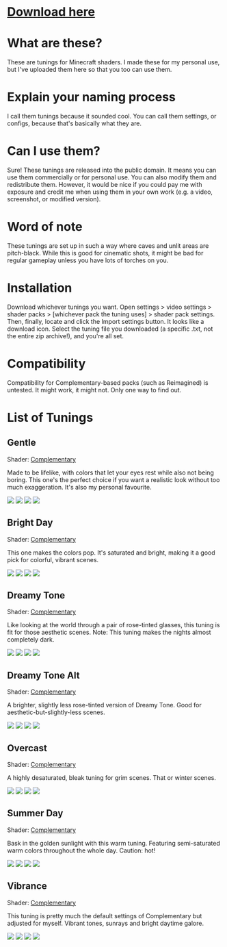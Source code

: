 # **[Download here](https://github.com/axiand/shader-tunings/releases/latest)**

# What are these?
These are tunings for Minecraft shaders. I made these for my personal use, but I've uploaded them here so that you too can use them.

# Explain your naming process
I call them tunings because it sounded cool. You can call them settings, or configs, because that's basically what they are.

# Can I use them?
Sure! These tunings are released into the public domain. It means you can use them commercially or for personal use. You can also modify them and redistribute them. However, it would be nice if you could pay me with exposure and credit me when using them in your own work (e.g. a video, screenshot, or modified version).

# Word of note
These tunings are set up in such a way where caves and unlit areas are pitch-black. While this is good for cinematic shots, it might be bad for regular gameplay unless you have lots of torches on you.

# Installation
Download whichever tunings you want. Open settings > video settings > shader packs > [whichever pack the tuning uses] > shader pack settings. Then, finally, locate and click the Import settings button. It looks like a download icon. Select the tuning file you downloaded (a specific .txt, not the entire zip archive!), and you're all set.

# Compatibility
Compatibility for Complementary-based packs (such as Reimagined) is untested. It might work, it might not. Only one way to find out.

# List of Tunings

## Gentle
Shader: [Complementary](https://www.curseforge.com/minecraft/customization/complementary-shaders)

Made to be lifelike, with colors that let your eyes rest while also not being boring. This one's the perfect choice if you want a realistic look without too much exaggeration. It's also my personal favourite.

![](https://raw.githubusercontent.com/axiand/shader-tunings/screenshots/screenshots/Gentle%20Morning.png)
![](https://raw.githubusercontent.com/axiand/shader-tunings/screenshots/screenshots/Gentle%20Daytime.png)
![](https://raw.githubusercontent.com/axiand/shader-tunings/screenshots/screenshots/Gentle%20Evening.png)
![](https://raw.githubusercontent.com/axiand/shader-tunings/screenshots/screenshots/Gentle%20Midnight.png)

## Bright Day
Shader: [Complementary](https://www.curseforge.com/minecraft/customization/complementary-shaders)

This one makes the colors pop. It's saturated and bright, making it a good pick for colorful, vibrant scenes.

![](https://raw.githubusercontent.com/axiand/shader-tunings/screenshots/screenshots/Bright%20Day%20Morning.png)
![](https://raw.githubusercontent.com/axiand/shader-tunings/screenshots/screenshots/Bright%20Day%20Daytime.png)
![](https://raw.githubusercontent.com/axiand/shader-tunings/screenshots/screenshots/Bright%20Day%20Evening.png)
![](https://raw.githubusercontent.com/axiand/shader-tunings/screenshots/screenshots/Bright%20Day%20Midnight.png)

## Dreamy Tone
Shader: [Complementary](https://www.curseforge.com/minecraft/customization/complementary-shaders)

Like looking at the world through a pair of rose-tinted glasses, this tuning is fit for those aesthetic scenes.
Note: This tuning makes the nights almost completely dark.

![](https://raw.githubusercontent.com/axiand/shader-tunings/screenshots/screenshots/Dreamy%20Tone%20Morning.png)
![](https://raw.githubusercontent.com/axiand/shader-tunings/screenshots/screenshots/Dreamy%20Tone%20Daytime.png)
![](https://raw.githubusercontent.com/axiand/shader-tunings/screenshots/screenshots/Dreamy%20Tone%20Evening.png)
![](https://raw.githubusercontent.com/axiand/shader-tunings/screenshots/screenshots/Dreamy%20Tone%20Night.png)

## Dreamy Tone Alt
Shader: [Complementary](https://www.curseforge.com/minecraft/customization/complementary-shaders)

A brighter, slightly less rose-tinted version of Dreamy Tone. Good for aesthetic-but-slightly-less scenes.

![](https://raw.githubusercontent.com/axiand/shader-tunings/screenshots/screenshots/Dreamy%20Tone%20Alt%20Morning.png)
![](https://raw.githubusercontent.com/axiand/shader-tunings/screenshots/screenshots/Dreamy%20Tone%20Alt%20Daytime.png)
![](https://raw.githubusercontent.com/axiand/shader-tunings/screenshots/screenshots/Dreamy%20Tone%20Alt%20Evening.png)
![](https://raw.githubusercontent.com/axiand/shader-tunings/screenshots/screenshots/Dreamy%20Tone%20Alt%20Midnight.png)

## Overcast
Shader: [Complementary](https://www.curseforge.com/minecraft/customization/complementary-shaders)

A highly desaturated, bleak tuning for grim scenes. That or winter scenes.

![](https://raw.githubusercontent.com/axiand/shader-tunings/screenshots/screenshots/Overcast%20Morning.png)
![](https://raw.githubusercontent.com/axiand/shader-tunings/screenshots/screenshots/Overcast%20Daytime.png)
![](https://raw.githubusercontent.com/axiand/shader-tunings/screenshots/screenshots/Overcast%20Evening.png)
![](https://raw.githubusercontent.com/axiand/shader-tunings/screenshots/screenshots/Overcast%20Night.png)

## Summer Day
Shader: [Complementary](https://www.curseforge.com/minecraft/customization/complementary-shaders)

Bask in the golden sunlight with this warm tuning. Featuring semi-saturated warm colors throughout the whole day. Caution: hot!

![](https://raw.githubusercontent.com/axiand/shader-tunings/screenshots/screenshots/Summer%20Day%20Morning.png)
![](https://raw.githubusercontent.com/axiand/shader-tunings/screenshots/screenshots/Summer%20Day%20Daytime.png)
![](https://raw.githubusercontent.com/axiand/shader-tunings/screenshots/screenshots/Summer%20Day%20Evening.png)
![](https://raw.githubusercontent.com/axiand/shader-tunings/screenshots/screenshots/Summer%20Day%20Night.png)

## Vibrance
Shader: [Complementary](https://www.curseforge.com/minecraft/customization/complementary-shaders)

This tuning is pretty much the default settings of Complementary but adjusted for myself. Vibrant tones, sunrays and bright daytime galore.

![](https://raw.githubusercontent.com/axiand/shader-tunings/screenshots/screenshots/Vibrance%20Morning.png)
![](https://raw.githubusercontent.com/axiand/shader-tunings/screenshots/screenshots/Vibrance%20Daytime.png)
![](https://raw.githubusercontent.com/axiand/shader-tunings/screenshots/screenshots/Vibrance%20Evening.png)
![](https://raw.githubusercontent.com/axiand/shader-tunings/screenshots/screenshots/Vibrance%20Midnight.png)

